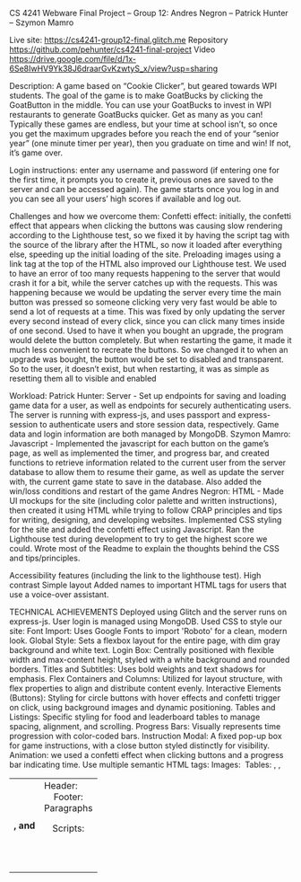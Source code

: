 CS 4241 Webware Final Project – Group 12: Andres Negron – Patrick Hunter – Szymon Mamro


Live site: https://cs4241-group12-final.glitch.me
Repository https://github.com/pehunter/cs4241-final-project 
Video https://drive.google.com/file/d/1x-6Se8IwHV9Yk38J6draarGvKzwtyS_x/view?usp=sharing 

Description: A game based on “Cookie Clicker”, but geared towards WPI students. The goal of the game is to make GoatBucks by clicking the GoatButton in the middle. You can use your GoatBucks to invest in WPI restaurants to generate GoatBucks quicker. Get as many as you can!
Typically these games are endless, but your time at school isn’t, so once you get the maximum upgrades before you reach the end of your “senior year” (one minute timer per year), then you graduate on time and win! If not, it’s game over.

Login instructions: enter any username and password (if entering one for the first time, it prompts you to create it, previous ones are saved to the server and can be accessed again). The game starts once you log in and you can see all your users’ high scores if available and log out.

Challenges and how we overcome them:
Confetti effect: initially, the confetti effect that appears when clicking the buttons was causing slow rendering according to the Lighthouse test, so we fixed it by having the script tag with the source of the library after the HTML, so now it loaded after everything else, speeding up the initial loading of the site.
Preloading images using a link tag at the top of the HTML also improved our Lighthouse test.
We used to have an error of too many requests happening to the server that would crash it for a bit, while the server catches up with the requests. This was happening because we would be updating the server every time the main button was pressed so someone clicking very very fast would be able to send a lot of requests at a time. This was fixed by only updating the server every second instead of every click, since you can click many times inside of one second. 
Used to have it when you bought an upgrade, the program would delete the button completely. But when restarting the game, it made it much less convenient to recreate the buttons. So we changed it to when an upgrade was bought, the button would be set to disabled and transparent. So to the user, it doesn’t exist, but when restarting, it was as simple as resetting them all to visible and enabled

Workload:
Patrick Hunter: Server - Set up endpoints for saving and loading game data for a user, as well as endpoints for securely authenticating users. The server is running with express-js, and uses passport and express-session to authenticate users and store session data, respectively. Game data and login information are both managed by MongoDB.
Szymon Mamro: Javascript - Implemented the javascript for each button on the game’s page, as well as implemented the timer, and progress bar, and created functions to retrieve information related to the current user from the server database to allow them to resume their game, as well as update the server with, the current game state to save in the database. Also added the win/loss conditions and restart of the game
Andres Negron: HTML - Made UI mockups for the site (including color palette and written instructions), then created it using HTML while trying to follow CRAP principles and tips for writing, designing, and developing websites. Implemented CSS styling for the site and added the confetti effect using Javascript. Ran the Lighthouse test during development to try to get the highest score we could. Wrote most of the Readme to explain the thoughts behind the CSS and tips/principles.

Accessibility features (including the link to the lighthouse test).
High contrast
Simple layout
Added names to important HTML tags for users that use a voice-over assistant.

TECHNICAL ACHIEVEMENTS
Deployed using Glitch and the server runs on express-js. User login is managed using MongoDB.
Used CSS to style our site:
Font Import: Uses Google Fonts to import 'Roboto' for a clean, modern look.
Global Style: Sets a flexbox layout for the entire page, with dim gray background and white text.
Login Box: Centrally positioned with flexible width and max-content height, styled with a white background and rounded borders.
Titles and Subtitles: Uses bold weights and text shadows for emphasis.
Flex Containers and Columns: Utilized for layout structure, with flex properties to align and distribute content evenly.
Interactive Elements (Buttons): Styling for circle buttons with hover effects and confetti trigger on click, using background images and dynamic positioning.
Tables and Listings: Specific styling for food and leaderboard tables to manage spacing, alignment, and scrolling.
Progress Bars: Visually represents time progression with color-coded bars.
Instruction Modal: A fixed pop-up box for game instructions, with a close button styled distinctly for visibility.
Animation: we used a confetti effect when clicking buttons and a progress bar indicating time.
Use multiple semantic HTML tags: 
Images: <img>
Tables: <table>, <tr>, <th>, and <td>
Header: <header>
Footer: <footer>
Paragraphs <p>
Scripts: <script>
Link (Stylesheets): <link>
We created a single-page app (plus the login) that allows users to submit data (after login in) and always shows the current state of the server-side data (leaderboard and current total Goatbucks). When the user submits data, the server responds by sending back the updated data.
In addition to a form enabling adding and deleting data on the server, also add the ability to modify existing data: in our case, the user can not directly modify their scores since it would defeat the purpose of getting a high score, instead, they have to earn a new high score for the leaderboard to change.
On the server, passport and express-session were used to properly authenticate and manage users using the site.
Lighthouse test: we tried our best to get high scores, for Performance, we couldn’t get text compression to work on the server side, hence the 99. And for Best practices, we were not getting the console errors that the test found, so we were not sure what was going on, so we continued testing and didn’t find the root cause.
https://pagespeed.web.dev/analysis/https-cs4241-group12-final-glitch-me-game-html/f75h3r166v?form_factor=desktop 
Performance 99
Accessibility 100
Best Practices 96
SEO 100

DESIGN ACHIEVEMENTS
Color palette:
Background: #696969
Text: #000000
Text in tables: #FFFFFF
Upgrades tables: #F08080
Progress bar background: #dddddd
Progress bar: #4caf50
Close button for instruction box: #FF0000
Palette screenshot: https://drive.google.com/file/d/1QGK7NSnacAWKM9P6b70mp6naDjrSYZqN/view?usp=sharing 
Tips for writing
Provide informative, unique page titles: Goatbucks Clicker.
Use headings to convey meaning and structure: Time, Leaderboard, Restaurant Names.
Make link text meaningful: not applicable.
Write meaningful text alternatives for images: the clicker is a goat, so it’s inferred with it you make Goatbucks, especially to a WPI user base. The instructions are thorough, and since we don’t have any images apart from the goat, the game should be easy to understand overall.
Create transcripts and captions for multimedia: applicable.
Provide clear instructions: the instructions are listed on the login page and during the game so the user can refer back to them at any time. They go through each aspect of the game: the clicker, time, high scores, and upgrades.
Keep content clear and concise: apart from the short instructions, there isn’t any more long-form text.
Tips for designing
Provide sufficient contrast between foreground and background: dark gray contrasts the white text, and on the tables, the light red contrasts the black text.
Don’t use color alone to convey information: even if the site was in black and white, everything would be just as easy to understand, if not the same, especially because all buttons are clearly different from regular text.
Ensure that interactive elements are easy to identify: the Goat button changes in color when hovered (indicating it’s clickable), and when clicked, it has a confetti effect to let the user know they are progressing in the game. The clicking affects the total Goatbucks, which is why it’s so bright, big, and a different color (green).
Ensure that form elements include clearly associated labels: on the login screen, the fields are labeled. On the upgrades table, all columns and rows are labeled. All other sections have descriptive headings.
Provide easily identifiable feedback: when losing, winning, or not having enough Goatbucks for an upgrade, you get a big sign telling you. When clicking the Goat button and buying upgrades, there’s a confetti effect. Buttons are slightly dim when hovered. The time bar is bright and green and it tells you what ‘year’ you’re in.
Use headings and spacing to group related content: we used this alongside enough margin/paddings to visually separate all sections: time, clicker, leaderboard, and restaurants.
Create designs for different viewport sizes: the leaderboard is scrollable when it has many users, the different sections’ margins reduce on narrower screens, and the restaurant tables section is scrollable to the sides on narrower screens.
Include image and media alternatives in your design: not applicable.
Provide controls for content that starts automatically: the player has to sign in to start the game and can pause a user’s session by logging out and picking up where they left off by logging back in.
Tips for development
Associate a label with every form control: on the login screen, the fields are labeled. On the upgrades table, all columns and rows are labeled. All other sections have descriptive headings.
Include alternative text for images: not applicable.
Identified page language on the HTML files.
Use mark-up to convey meaning and structure: since we don’t have long-form text, this wasn’t really applicable.
Help users avoid and correct mistakes: when trying to sign in with a user that doesn’t exist, it prompts you to create it instead. Apart from this, there really aren’t any mistakes to be made.
Reflected the reading order in the code order (top to bottom and left to right).
Write code that adapts to the user’s technology: again, the leaderboard is scrollable when it has many users, the different sections’ margins are reduced on narrower screens, and the restaurant tables section is scrollable to the sides in narrower screens.
Provide meaning for non-standard interactive elements: we added “name=””;” to HTML tags.
Buttons and login form are accessible using the tab and enter keys.
Avoid CAPTCHA where possible: not applicable.
CRAP principles
Contrast
Large text for headings and small text for body (time, clicker, leaderboard, and restaurant titles).
Color: the gray background contrasts the white text; on the tables, the light red contrasts the black text. The green and big font for the Goatbucks indicates that’s what’s most important.
Font: we want the focus to be the Goat button in the center (bright red, big), so we went with a subtle but modern font: Roboto.
Shape: we went with rounded edges for the restaurants because sharp edges looked out of place due to the prominence of the Goat button (a circle).
Emphasis: Goatbucks amount is big and a different color so the user is always focused on them. Table headers are bolder to make the overall table more digestible.
Repetition
Red and gray (WPI colors) are the main focus, so they repeat throughout the site. White and black are used for everything that doesn’t need that much attention. Time and Goatbucks are the main game mechanics, so they are green.
Alignment
Everything is centered with enough padding, allowing all buttons to be easily recognizable.
Proximity
The site is divided into two halves, the top and bottom. The top is then divided into three, with the Goat button at the center since it’s what the user will click the most, with the time and leaderboard to its sides.
The bottom half has all the upgrades, we made it so that the order in which the user will generally buy upgrades is from the top left to the bottom right (due to their prices).
The time and leaderboard don’t require any user interaction, so they are towards the top corners, allowing the buttons to be towards the middle and center of the screen., 


